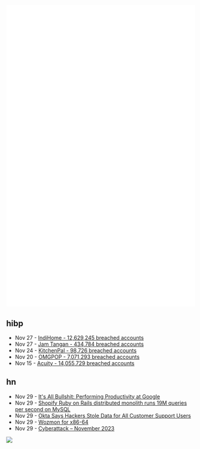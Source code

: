 ![Metrics](https://raw.githubusercontent.com/phixion/phixion/master/metrics.svg)

## hibp

<!--
for https://github.com/phixion/phixion/blob/main/.github/workflows/feeds.yml
-->
<!--START_SECTION:haveibeenpwnd-->
- Nov 27 - [IndiHome - 12,629,245 breached accounts](https://haveibeenpwned.com/PwnedWebsites#IndiHome)
- Nov 27 - [Jam Tangan - 434,784 breached accounts](https://haveibeenpwned.com/PwnedWebsites#JamTangan)
- Nov 24 - [KitchenPal - 98,726 breached accounts](https://haveibeenpwned.com/PwnedWebsites#KitchenPal)
- Nov 20 - [OMGPOP - 7,071,293 breached accounts](https://haveibeenpwned.com/PwnedWebsites#OMGPOP)
- Nov 15 - [Acuity - 14,055,729 breached accounts](https://haveibeenpwned.com/PwnedWebsites#Acuity)
<!--END_SECTION:haveibeenpwnd-->

## hn

<!--
for https://github.com/phixion/phixion/blob/main/.github/workflows/feeds.yml
-->
<!--START_SECTION:hn-->
- Nov 29 - [It's All Bullshit: Performing Productivity at Google](https://thebaffler.com/latest/its-all-bullshit-tan)
- Nov 29 - [Shopify Ruby on Rails distributed monolith runs 19M queries per second on MySQL](https://twitter.com/ShopifyEng/status/1729500623773573265)
- Nov 29 - [Okta Says Hackers Stole Data for All Customer Support Users](https://www.bloomberg.com/news/articles/2023-11-29/okta-says-hackers-stole-data-for-all-customer-support-users)
- Nov 29 - [Wozmon for x86-64](https://github.com/IanSeyler/wozmon_x86-64)
- Nov 29 - [Cyberattack – November 2023](https://www.blender.org/news/cyberattack-november-2023/)
<!--END_SECTION:hn-->

<!--
for https://yhype.me
-->
![](https://hit.yhype.me/github/profile?user_id=13013670)
